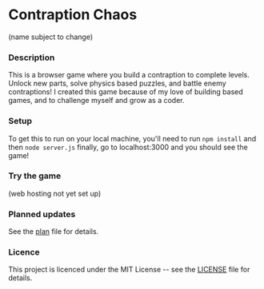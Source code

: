 # Contraption Chaos 
(name subject to change)
### Description
This is a browser game where you build a contraption to complete levels.  Unlock new parts, solve physics based puzzles, and battle enemy contraptions!  I created this game because of my love of building based games, and to challenge myself and grow as a coder.  
### Setup
To get this to run on your local machine, you'll need to run
`npm install`
and then
`node server.js`
finally, go to localhost:3000 and you should see the game!
### Try the game
(web hosting not yet set up)
### Planned updates
See the [plan](plan.md) file for details.
### Licence
This project is licenced under the MIT License -- see the [LICENSE](LICENSE.txt) file for details.
